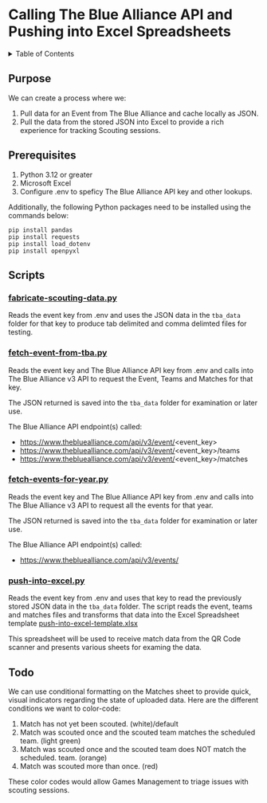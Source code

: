 # Calling The Blue Alliance API and Pushing into Excel Spreadsheets

<!-- TABLE OF CONTENTS -->
<details>
  <summary>Table of Contents</summary>
  <ol>
    <li><a href="#tba">Purpose</a></li>
    <li><a href="#prerequisites">Prerequisites</a></li>
    <li><a href="#scripts">Scripts</a></li>
    <li><a href="#todo">Todo</a></li>
  </ol>
</details>

<!-- Purpose -->
<div id="purpose"></div>

## Purpose

We can create a process where we:

1. Pull data for an Event from The Blue Alliance and cache locally as JSON.
2. Pull the data from the stored JSON into Excel to provide a rich experience
   for tracking Scouting sessions.

<div id="prerequisites"></div>
<!-- Prerequisites -->

## Prerequisites

1. Python 3.12 or greater
2. Microsoft Excel
3. Configure .env to speficy The Blue Alliance API key and other lookups.

Additionally, the following Python packages need to be installed using the
commands below:

```shell
pip install pandas
pip install requests
pip install load_dotenv
pip install openpyxl
```

<!-- Purpose -->
<div id="purpose"></div>

## Scripts

### [fabricate-scouting-data.py](./fabricate-scouting-data.py)

Reads the event key from .env and uses the JSON data in the `tba_data` folder
for that key to produce tab delimited and comma delimted files for testing.

### [fetch-event-from-tba.py](./fetch-event-from-tba.py)

Reads the event key and The Blue Alliance API key from .env and calls into The
Blue Alliance v3 API to request the Event, Teams and Matches for that key.

The JSON returned is saved into the `tba_data` folder for examination or later
use.

The Blue Alliance API endpoint(s) called:

- https://www.thebluealliance.com/api/v3/event/<event_key>
- https://www.thebluealliance.com/api/v3/event/<event_key>/teams
- https://www.thebluealliance.com/api/v3/event/<event_key>/matches

### [fetch-events-for-year.py](./fetch-events-for-year.py)

Reads the event key and The Blue Alliance API key from .env and calls into The
Blue Alliance v3 API to request all the events for that year.

The JSON returned is saved into the `tba_data` folder for examination or later
use.

The Blue Alliance API endpoint(s) called:

- https://www.thebluealliance.com/api/v3/events/<year>

### [push-into-excel.py](./push-into-excel.py)

Reads the event key from .env and uses that key to read the previously stored
JSON data in the `tba_data` folder. The script reads the event, teams and
matches files and transforms that data into the Excel Spreadsheet template
[push-into-excel-template.xlsx](./push-into-excel-template.xlsx)

This spreadsheet will be used to receive match data from the QR Code scanner and
presents various sheets for examing the data.

<!-- Todo -->
<div id="todo"></div>

## Todo

We can use conditional formatting on the Matches sheet to provide quick, visual
indicators regarding the state of uploaded data. Here are the different
conditions we want to color-code:

1. Match has not yet been scouted. (white)/default
2. Match was scouted once and the scouted team matches the scheduled team.
   (light green)
3. Match was scouted once and the scouted team does NOT match the scheduled.
   team. (orange)
4. Match was scouted more than once. (red)

These color codes would allow Games Management to triage issues with scouting
sessions.
